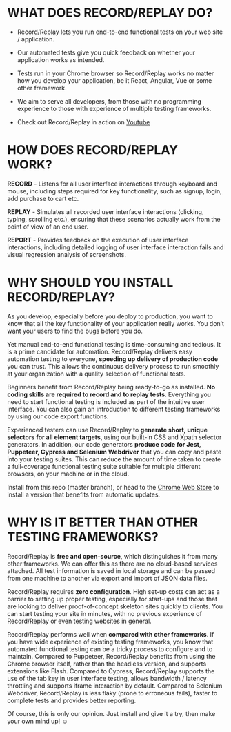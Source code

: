 # WHAT DOES RECORD/REPLAY DO?

* Record/Replay lets you run end-to-end functional tests on your web site / application.

* Our automated tests give you quick feedback on whether your application works as intended. 

* Tests run in your Chrome browser so Record/Replay works no matter how you develop your application, be it React, Angular, Vue or some other framework.

* We aim to serve all developers, from those with no programming experience to those with experience of multiple testing frameworks. 

* Check out Record/Replay in action on [Youtube](https://youtu.be/dXmjvsvPXIM) 

# HOW DOES RECORD/REPLAY WORK? 

__RECORD__ - Listens for all user interface interactions through keyboard and mouse, including steps required for key functionality, such as signup, login, add purchase to cart etc.

__REPLAY__ - Simulates all recorded user interface interactions (clicking, typing, scrolling etc.), ensuring that these scenarios actually work from the point of view of an end user.

__REPORT__ - Provides feedback on the execution of user interface interactions, including detailed logging of user interface interaction fails and visual regression analysis of screenshots.

# WHY SHOULD YOU INSTALL RECORD/REPLAY?

As you develop, especially before you deploy to production, you want to know that all the key functionality of your application really works.
You don’t want your users to find the bugs before you do.

Yet manual end-to-end functional testing is time-consuming and tedious. It is a prime candidate for automation. 
Record/Replay delivers easy automation testing to everyone, __speeding up delivery of production code__ you can trust.
This allows the continuous delivery process to run smoothly at your organization with a quality selection of functional tests.

Beginners benefit from Record/Replay being ready-to-go as installed. __No coding skills are required to record and to replay tests__. 
Everything you need to start functional testing is included as part of the intuitive user interface.
You can also gain an introduction to different testing frameworks by using our code export functions.

Experienced testers can use Record/Replay to __generate short, unique selectors for all element targets__, using our built-in CSS and Xpath selector generators.
In addition, our code generators __produce code for Jest, Puppeteer, Cypress and Selenium Webdriver__ that you can copy and paste into your testing suites.
This can reduce the amount of time taken to create a full-coverage functional testing suite suitable for multiple different browsers, on your machine or in the cloud.

Install from this repo (master branch), or head to the [Chrome Web Store](https://chrome.google.com/webstore/detail/recordreplay/ggjfmmgmhdopapbclggmlhjdepljpmha) to install a version that benefits from automatic updates.

# WHY IS IT BETTER THAN OTHER TESTING FRAMEWORKS?

Record/Replay is __free and open-source__, which distinguishes it from many other frameworks. We can offer this as there are no cloud-based services attached. 
All test information is saved in local storage and can be passed from one machine to another via export and import of JSON data files.

Record/Replay requires __zero configuration__. High set-up costs can act as a barrier to setting up proper testing, especially for start-ups and those 
that are looking to deliver proof-of-concept skeleton sites quickly to clients. You can start testing your site in minutes, with no previous experience of 
Record/Replay or even testing websites in general.

Record/Replay performs well when __compared with other frameworks__. 
If you have wide experience of existing testing frameworks, you know that automated functional testing can be a tricky process to configure and to maintain. 
Compared to Puppeteer, Record/Replay benefits from using the Chrome browser itself, rather than the headless version, and supports extensions like Flash.
Compared to Cypress, Record/Replay supports the use of the tab key in user interface testing, allows bandwidth / latency throttling and supports iframe interaction by default.
Compared to Selenium Webdriver, Record/Replay is less flaky (prone to erroneous fails), faster to complete tests and provides better reporting.

Of course, this is only our opinion. Just install and give it a try, then make your own mind up! :relaxed: